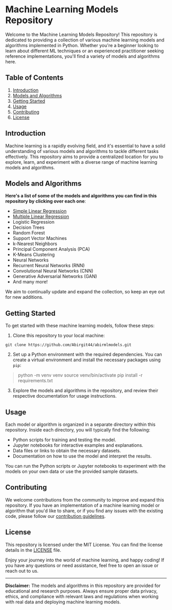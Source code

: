 # Machine Learning Models Repository

Welcome to the Machine Learning Models Repository! This repository is dedicated to providing a collection of various machine learning models and algorithms implemented in Python. Whether you're a beginner looking to learn about different ML techniques or an experienced practitioner seeking reference implementations, you'll find a variety of models and algorithms here.

## Table of Contents

1. [Introduction](#introduction)
2. [Models and Algorithms](#models-and-algorithms)
3. [Getting Started](#getting-started)
4. [Usage](#usage)
5. [Contributing](#contributing)
6. [License](#license)

## Introduction

Machine learning is a rapidly evolving field, and it's essential to have a solid understanding of various models and algorithms to tackle different tasks effectively. This repository aims to provide a centralized location for you to explore, learn, and experiment with a diverse range of machine learning models and algorithms.

## Models and Algorithms

**Here's a list of some of the models and algorithms you can find in this repository by clicking over each one**:

- [Simple Linear Regression](https://github.com/Abirgit44/abirmlmodels/blob/main/Linear%20Regression.ipynb)
- [Multiple Linear Regression](https://github.com/Abirgit44/abirmlmodels/blob/main/Multiple%20Linear%20Regression.ipynb)
- Logistic Regression
- Decision Trees
- Random Forest
- Support Vector Machines
- k-Nearest Neighbors
- Principal Component Analysis (PCA)
- K-Means Clustering
- Neural Networks
- Recurrent Neural Networks (RNN)
- Convolutional Neural Networks (CNN)
- Generative Adversarial Networks (GAN)
- And many more!

We aim to continually update and expand the collection, so keep an eye out for new additions.

## Getting Started

To get started with these machine learning models, follow these steps:

1. Clone this repository to your local machine:

```git clone https://github.com/Abirgit44/abirmlmodels.git```


2. Set up a Python environment with the required dependencies. You can create a virtual environment and install the necessary packages using `pip`:

>python -m venv venv
>source venv/bin/activate
>pip install -r requirements.txt


3. Explore the models and algorithms in the repository, and review their respective documentation for usage instructions.

## Usage

Each model or algorithm is organized in a separate directory within this repository. Inside each directory, you will typically find the following:

- Python scripts for training and testing the model.
- Jupyter notebooks for interactive examples and explanations.
- Data files or links to obtain the necessary datasets.
- Documentation on how to use the model and interpret the results.

You can run the Python scripts or Jupyter notebooks to experiment with the models on your own data or use the provided sample datasets.

## Contributing

We welcome contributions from the community to improve and expand this repository. If you have an implementation of a machine learning model or algorithm that you'd like to share, or if you find any issues with the existing code, please follow our [contribution guidelines](CONTRIBUTING.md).

## License

This repository is licensed under the MIT License. You can find the license details in the [LICENSE](LICENSE) file.

Enjoy your journey into the world of machine learning, and happy coding! If you have any questions or need assistance, feel free to open an issue or reach out to us.

---

**Disclaimer:** The models and algorithms in this repository are provided for educational and research purposes. Always ensure proper data privacy, ethics, and compliance with relevant laws and regulations when working with real data and deploying machine learning models.
